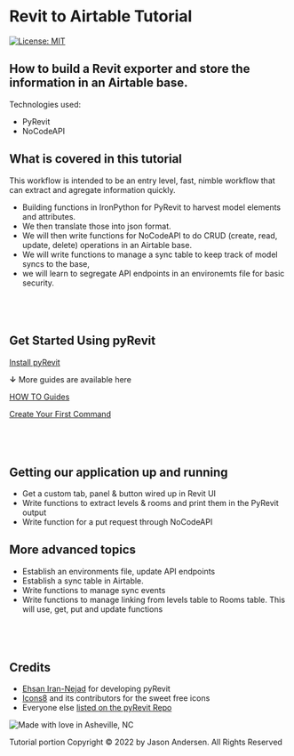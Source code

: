 # Revit to Airtable Tutorial

[![License: MIT](https://img.shields.io/badge/License-MIT-yellow.svg)](https://opensource.org/licenses/MIT)
&nbsp;

## How to build a Revit exporter and store the information in an Airtable base.

Technologies used:
 - PyRevit
 - NoCodeAPI

## What is covered in this tutorial
 This workflow is intended to be an entry level, fast, nimble workflow that can extract and agregate information quickly.
 - Building functions in IronPython for PyRevit to harvest model elements and attributes.
 - We then translate those into json format. 
 - We will then write functions for NoCodeAPI to do CRUD (create, read, update, delete) operations in an Airtable base.
 - We will write functions to manage a sync table to keep track of model syncs to the base, 
 - we will learn to segregate API endpoints in an environemts file for basic security. 

&nbsp;
---

## Get Started Using pyRevit

[Install pyRevit](https://www.notion.so/Install-pyRevit-98ca4359920a42c3af5c12a7c99a196d)

**↓** More guides are available here

[HOW TO Guides](https://www.notion.so/HOW-TO-Guides-dc20e0e227b74d9bbc775699904152cb)

[Create Your First Command](https://www.notion.so/Create-Your-First-Command-2509b43e28bd498fba937f5c1be7f485)

&nbsp;
---

## Getting our application up and running
- Get a custom tab, panel & button wired up in Revit UI
- Write functions to extract levels & rooms and print them in the PyRevit output
- Write function for a put request through NoCodeAPI

## More advanced topics
- Establish an environments file, update API endpoints
- Establish a sync table in Airtable.
- Write functions to manage sync events
- Write functions to manage linking from levels table to Rooms table. This will use, get, put and update functions

&nbsp;
---

## Credits
* [Ehsan Iran-Nejad](https://github.com/eirannejad) for developing pyRevit
* [Icons8](https://icons8.com/) and its contributors for the sweet free icons
* Everyone else  [listed on the pyRevit Repo](https://github.com/eirannejad/pyRevit/blob/master/README.md#credits)

![Made with love in Asheville, NC](https://madewithlove.now.sh/us?colorA=%23575757&colorB=%2344cbd5&template=for-the-badge&text=Asheville%2C+NC)

Tutorial portion Copyright © 2022 by Jason Andersen. All Rights Reserved